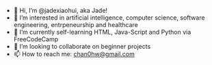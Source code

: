 - 👋 Hi, I’m @jadexiaohui, aka Jade!
- 👀 I’m interested in artificial intelligence, computer science, software engineering, entrpeneurship and healthcare
- 🌱 I’m currently self-learning HTML, Java-Script and Python via FreeCodeCamp
- 💞️ I’m looking to collaborate on beginner projects
- 📫 How to reach me: chan0hw@gmail.com

<!---
jadexiaohui/jadexiaohui is a ✨ special ✨ repository because its `README.md` (this file) appears on your GitHub profile.
You can click the Preview link to take a look at your changes.
--->
